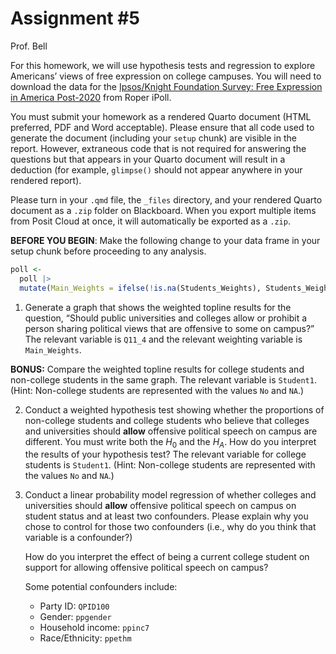 # Assignment \#5
Prof. Bell

For this homework, we will use hypothesis tests and regression to
explore Americans’ views of free expression on college campuses. You
will need to download the data for the [Ipsos/Knight Foundation Survey:
Free Expression in America
Post-2020](https://doi.org/10.25940/ROPER-31119146) from Roper iPoll.

You must submit your homework as a rendered Quarto document (HTML
preferred, PDF and Word acceptable). Please ensure that all code used to
generate the document (including your `setup` chunk) are visible in the
report. However, extraneous code that is not required for answering the
questions but that appears in your Quarto document will result in a
deduction (for example, `glimpse()` should not appear anywhere in your
rendered report).

Please turn in your `.qmd` file, the `_files` directory, and your
rendered Quarto document as a `.zip` folder on Blackboard. When you
export multiple items from Posit Cloud at once, it will automatically be
exported as a `.zip`.

**BEFORE YOU BEGIN**: Make the following change to your data frame in
your setup chunk before proceeding to any analysis.

``` r
poll <- 
  poll |>
  mutate(Main_Weights = ifelse(!is.na(Students_Weights), Students_Weights, Main_Weights))
```

1.  Generate a graph that shows the weighted topline results for the
    question, “Should public universities and colleges allow or prohibit
    a person sharing political views that are offensive to some on
    campus?” The relevant variable is `Q11_4` and the relevant weighting
    variable is `Main_Weights`.

**BONUS:** Compare the weighted topline results for college students and
non-college students in the same graph. The relevant variable is
`Student1`. (Hint: Non-college students are represented with the values
`No` and `NA`.)

2.  Conduct a weighted hypothesis test showing whether the proportions
    of non-college students and college students who believe that
    colleges and universities should **allow** offensive political
    speech on campus are different. You must write both the $H_0$ and
    the $H_A$. How do you interpret the results of your hypothesis test?
    The relevant variable for college students is `Student1`. (Hint:
    Non-college students are represented with the values `No` and `NA`.)

3.  Conduct a linear probability model regression of whether colleges
    and universities should **allow** offensive political speech on
    campus on student status and at least two confounders. Please
    explain why you chose to control for those two confounders (i.e.,
    why do you think that variable is a confounder?)

    How do you interpret the effect of being a current college student
    on support for allowing offensive political speech on campus?

    Some potential confounders include:

    - Party ID: `QPID100`
    - Gender: `ppgender`
    - Household income: `ppinc7`
    - Race/Ethnicity: `ppethm`
